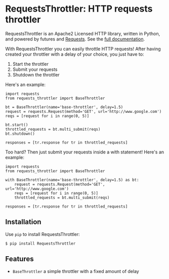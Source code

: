 # RequestsThrottler: HTTP requests throttler

RequestsThrottler is an Apache2 Licensed HTTP library, written in Python, and powered by futures and [Requests](https://github.com/kennethreitz/requests).
See the [full documentation](http://pythonhosted.org/RequestsThrottler).

With RequestsThrottler you can easily throttle HTTP requests! After having created your throttler with a delay of your choice, you just have to:

1. Start the throttler
2. Submit your requests
3. Shutdown the throttler

Here's an example:

    import requests
    from requests_throttler import BaseThrottler

    bt = BaseThrottler(name='base-throttler', delay=1.5)
    request = requests.Request(method='GET', url='http://www.google.com')
    reqs = [request for i in range(0, 5)]

    bt.start()
    throttled_requests = bt.multi_submit(reqs)
    bt.shutdown()

    responses = [tr.response for tr in throttled_requests]


Too hard? Then just submit your requests inside a with statement! Here's an example:

    import requests
    from requests_throttler import BaseThrottler

    with BaseThrottler(name='base-throttler', delay=1.5) as bt:
        request = requests.Request(method='GET', url='http://www.google.com')
        reqs = [request for i in range(0, 5)]
        throttled_requests = bt.multi_submit(reqs)

    responses = [tr.response for tr in throttled_requests]


## Installation

Use `pip` to install RequestsThrottler:

    $ pip install RequestsThrottler


## Features

- `BaseThrottler` a simple throttler with a fixed amount of delay
